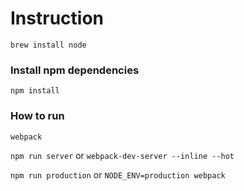 
Instruction
============

```
brew install node
```

### Install npm dependencies

```
npm install
```

### How to run

`webpack`

`npm run server` or `webpack-dev-server --inline --hot`

`npm run production` or `NODE_ENV=production webpack`
